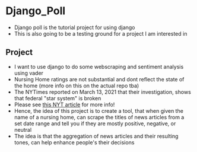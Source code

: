# Django_Poll

* Django poll is the tutorial project for using django
* This is also going to be a testing ground for a project I am interested in 


## Project
* I want to use django to do some webscraping and sentiment analysis using vader
* Nursing Home ratings are not substantial and dont reflect the state of the home (more info on this on the actual repo tba)
* The NYTimes reported on March 13, 2021 that their investigation, shows that federal "star system" is broken 
* Please see [this NYT article](https://www.nytimes.com/2021/03/13/business/nursing-homes-ratings-medicare-covid.html) for more info!
* Hence, the idea of this project is to create a tool, that when given the name of a nursing home, can scrape the titles of 
news articles from a set date range and tell you if they are mostly positive, negative, or neutral
* The idea is that the aggregation of news articles and their resulting tones, can help enhance people's their decisions


